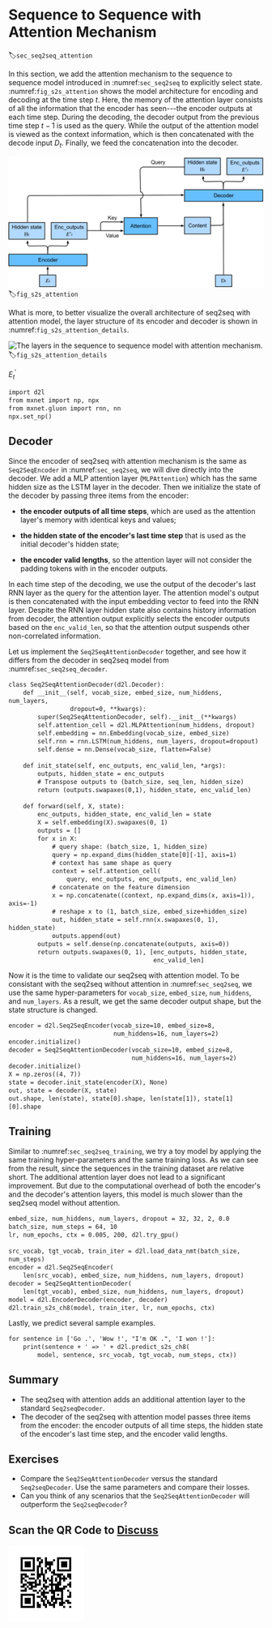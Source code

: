 # Sequence to Sequence with Attention Mechanism
:label:`sec_seq2seq_attention`

In this section, we add the attention mechanism to the sequence to sequence
model introduced in :numref:`sec_seq2seq`
to explicitly select state. :numref:`fig_s2s_attention` shows the model
architecture for encoding and decoding at the time step $t$. Here, the memory of the
attention layer consists of all the information that the encoder has 
seen---the encoder outputs at each time step. 
During the decoding, the decoder output from the previous time step $t-1$ is used as the query.
While the output of the attention model is viewed as the context information, 
which is then concatenated with the decode input $D_t$. Finally, we feed the concatenation into the decoder.

![The second time step in decoding for the sequence to sequence model with attention mechanism.](../img/seq2seq_attention.svg)
:label:`fig_s2s_attention`


What is more, to better visualize the overall architecture of seq2seq with attention model, the layer structure of its encoder and decoder is shown in :numref:`fig_s2s_attention_details`.

![The layers in the sequence to sequence model with attention mechanism.](../img/seq2seq-attention-details.svg)
:label:`fig_s2s_attention_details`

$E_t^{'}$

```{.python .input  n=1}
import d2l
from mxnet import np, npx
from mxnet.gluon import rnn, nn
npx.set_np()
```

## Decoder

Since the encoder of seq2seq with attention mechanism is the same as `Seq2SeqEncoder` in :numref:`sec_seq2seq`, we will dive directly into the decoder. We add a MLP attention layer (`MLPAttention`) which has the same hidden size as the LSTM layer in the decoder. Then we initialize the state of the decoder by passing three items from the encoder:

- **the encoder outputs of all time steps**, which are used as the attention layer's memory with identical keys and values;

- **the hidden state of the encoder's last time step** that is used as the initial decoder's hidden state;

- **the encoder valid lengths**, so the attention layer will not consider the padding tokens with in the encoder outputs.

In each time step of the decoding, we use the output of the decoder's last RNN layer as the query for the attention layer. The attention model's output is then concatenated with the input embedding vector to feed into the RNN layer. Despite the RNN layer hidden state also contains history information from decoder, the attention output explicitly selects the encoder outputs based on the `enc_valid_len`, so that the attention output suspends other non-correlated information.

Let us implement the `Seq2SeqAttentionDecoder` together, and see how it differs from the decoder in seq2seq model from :numref:`sec_seq2seq_decoder`.

```{.python .input  n=2}
class Seq2SeqAttentionDecoder(d2l.Decoder):
    def __init__(self, vocab_size, embed_size, num_hiddens, num_layers,
                 dropout=0, **kwargs):
        super(Seq2SeqAttentionDecoder, self).__init__(**kwargs)
        self.attention_cell = d2l.MLPAttention(num_hiddens, dropout)
        self.embedding = nn.Embedding(vocab_size, embed_size)
        self.rnn = rnn.LSTM(num_hiddens, num_layers, dropout=dropout)
        self.dense = nn.Dense(vocab_size, flatten=False)

    def init_state(self, enc_outputs, enc_valid_len, *args):
        outputs, hidden_state = enc_outputs
        # Transpose outputs to (batch_size, seq_len, hidden_size)
        return (outputs.swapaxes(0,1), hidden_state, enc_valid_len)

    def forward(self, X, state):
        enc_outputs, hidden_state, enc_valid_len = state
        X = self.embedding(X).swapaxes(0, 1)
        outputs = []
        for x in X:
            # query shape: (batch_size, 1, hidden_size)
            query = np.expand_dims(hidden_state[0][-1], axis=1)
            # context has same shape as query
            context = self.attention_cell(
                query, enc_outputs, enc_outputs, enc_valid_len)
            # concatenate on the feature dimension
            x = np.concatenate((context, np.expand_dims(x, axis=1)), axis=-1)
            # reshape x to (1, batch_size, embed_size+hidden_size)
            out, hidden_state = self.rnn(x.swapaxes(0, 1), hidden_state)
            outputs.append(out)
        outputs = self.dense(np.concatenate(outputs, axis=0))
        return outputs.swapaxes(0, 1), [enc_outputs, hidden_state,
                                        enc_valid_len]
```

Now it is the time to validate our seq2seq with attention model. To be consistant with the seq2seq without attention in :numref:`sec_seq2seq`, we use the same hyper-parameters for `vocab_size`, `embed_size`, `num_hiddens`, and `num_layers`. As a result, we get the same decoder output shape, but the state structure is changed.

```{.python .input  n=3}
encoder = d2l.Seq2SeqEncoder(vocab_size=10, embed_size=8,
                             num_hiddens=16, num_layers=2)
encoder.initialize()
decoder = Seq2SeqAttentionDecoder(vocab_size=10, embed_size=8,
                                  num_hiddens=16, num_layers=2)
decoder.initialize()
X = np.zeros((4, 7))
state = decoder.init_state(encoder(X), None)
out, state = decoder(X, state)
out.shape, len(state), state[0].shape, len(state[1]), state[1][0].shape
```

## Training

Similar to :numref:`sec_seq2seq_training`, we try a toy model by applying
the same training hyper-parameters and the same training loss.
As we can see from the result, since the
sequences in the training dataset are relative short. The additional attention
layer does not lead to a significant improvement. But due to the computational 
overhead of both the encoder's and the decoder's attention layers, this model
is much slower than the seq2seq model without attention.

```{.python .input  n=5}
embed_size, num_hiddens, num_layers, dropout = 32, 32, 2, 0.0
batch_size, num_steps = 64, 10
lr, num_epochs, ctx = 0.005, 200, d2l.try_gpu()

src_vocab, tgt_vocab, train_iter = d2l.load_data_nmt(batch_size, num_steps)
encoder = d2l.Seq2SeqEncoder(
    len(src_vocab), embed_size, num_hiddens, num_layers, dropout)
decoder = Seq2SeqAttentionDecoder(
    len(tgt_vocab), embed_size, num_hiddens, num_layers, dropout)
model = d2l.EncoderDecoder(encoder, decoder)
d2l.train_s2s_ch8(model, train_iter, lr, num_epochs, ctx)
```

Lastly, we predict several sample examples.

```{.python .input  n=6}
for sentence in ['Go .', 'Wow !', "I'm OK .", 'I won !']:
    print(sentence + ' => ' + d2l.predict_s2s_ch8(
        model, sentence, src_vocab, tgt_vocab, num_steps, ctx))
```

## Summary

* The seq2seq with attention adds an additional attention layer to the standard `Seq2seqDecoder`.
* The decoder of the seq2seq with attention model passes three items from the encoder: the encoder outputs of all time steps, the hidden state of the encoder's last time step, and the encoder valid lengths.

## Exercises

* Compare the `Seq2SeqAttentionDecoder` versus the standard `Seq2seqDecoder`. Use the same parameters and compare their losses.
* Can you think of any scenarios that the `Seq2SeqAttentionDecoder` will outperform the `Seq2seqDecoder`?


## Scan the QR Code to [Discuss](https://discuss.mxnet.io/t/seq2seq-attention/4345)

![](../img/qr_seq2seq-attention.svg)
